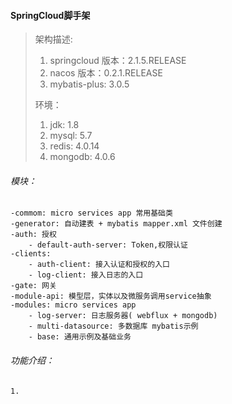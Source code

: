 #### SpringCloud脚手架

> 架构描述: 
>
> 1. springcloud 版本：2.1.5.RELEASE 
> 2. nacos 版本：0.2.1.RELEASE
> 3. mybatis-plus: 3.0.5
> 
> 环境：
> 1. jdk: 1.8
> 2. mysql: 5.7
> 3. redis: 4.0.14
> 4. mongodb: 4.0.6
>

######  模块：

    -commom: micro services app 常用基础类
    -generator: 自动建表 + mybatis mapper.xml 文件创建
    -auth: 授权
        - default-auth-server: Token,权限认证
    -clients:
        - auth-client: 接入认证和授权的入口
        - log-client: 接入日志的入口
    -gate: 网关
    -module-api: 模型层，实体以及微服务调用service抽象
    -modules: micro services app
        - log-server: 日志服务器( webflux + mongodb)
        - multi-datasource: 多数据库 mybatis示例
        - base: 通用示例及基础业务 

###### 功能介绍：
    
    1. 